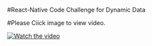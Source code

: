 #React-Native Code Challenge for Dynamic Data

#Please Ciick image to view video.

[![Watch the video](https://i.ibb.co/8KgCXZf/codechallenge.gif)](https://www.loom.com/share/1590181a79c049c6a7ebe813b5d25288)

